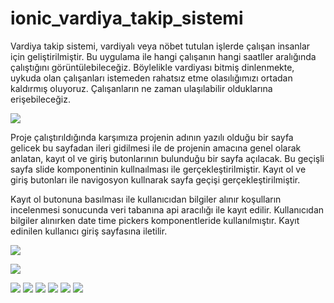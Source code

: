 # ionic_vardiya_takip_sistemi


Vardiya takip sistemi, vardiyalı veya nöbet tutulan işlerde çalışan insanlar için geliştirilmiştir. Bu uygulama ile hangi çalışanın hangi saatller aralığında çalıştığını görüntülebileceğiz. Böylelikle vardiyası bitmiş dinlenmekte, uykuda olan çalışanları istemeden rahatsız etme olasılığımızı ortadan kaldırmış oluyoruz. Çalışanların ne zaman ulaşılabilir olduklarına erişebileceğiz.

![](https://github.com/berfinkosemen/ionic_vardiya_takip_sistemi/blob/main/1.gif)

Proje çalıştırıldığında karşımıza projenin adının yazılı olduğu bir sayfa gelicek bu sayfadan ileri gidilmesi ile de projenin amacına genel olarak anlatan, kayıt ol ve giriş butonlarının bulunduğu bir sayfa açılacak. Bu geçişli sayfa slide komponentinin kullnaılması ile gerçekleştirilmiştir. Kayıt ol ve giriş butonları ile navigosyon kullnarak sayfa geçişi gerçekleştirilmiştir.

Kayıt ol butonuna basılması ile kullanıcıdan bilgiler alınır koşulların incelenmesi sonucunda veri tabanına api aracılığı ile kayıt edilir. Kullanıcıdan bilgiler alınırken date time pickers komponentleride kullanılmıştır. Kayıt edinilen kullanıcı
 giriş sayfasına iletilir.

![](https://github.com/berfinkosemen/ionic_vardiya_takip_sistemi/blob/main/20210120_192616.gif)


![](https://github.com/berfinkosemen/ionic_vardiya_takip_sistemi/blob/main/20210120_214928.gif)
 
 
 ![](https://github.com/berfinkosemen/ionic_vardiya_takip_sistemi/blob/main/20210120_215403.gif)
 ![](https://github.com/berfinkosemen/ionic_vardiya_takip_sistemi/blob/main/20210120_215319.gif)
 ![](https://github.com/berfinkosemen/ionic_vardiya_takip_sistemi/blob/main/20210120_215220.gif)
 ![](https://github.com/berfinkosemen/ionic_vardiya_takip_sistemi/blob/main/20210120_215146.gif)
 ![](https://github.com/berfinkosemen/ionic_vardiya_takip_sistemi/blob/main/20210120_215121.gif)
 ![](https://github.com/berfinkosemen/ionic_vardiya_takip_sistemi/blob/main/20210120_215030.gif)
 
